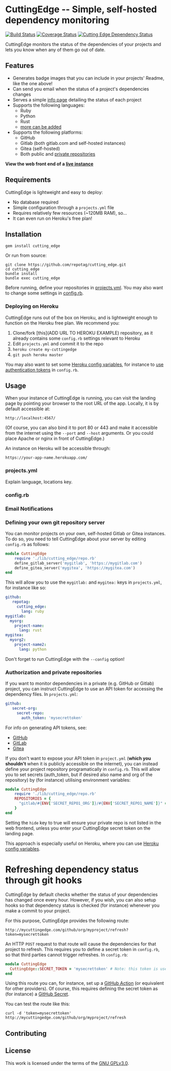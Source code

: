 # CuttingEdge -- Simple, self-hosted dependency monitoring

[![Build Status](https://travis-ci.org/repotag/cutting_edge.svg?branch=master)](https://travis-ci.org/repotag/cutting_edge)
[![Coverage Status](https://coveralls.io/repos/github/repotag/cutting_edge/badge.svg?branch=master)](https://coveralls.io/github/repotag/cutting_edge?branch=master)
[![Cutting Edge Dependency Status](https://dometto-cuttingedge.herokuapp.com/github/repotag/cutting_edge/svg 'Cutting Edge Dependency Status')](https://dometto-cuttingedge.herokuapp.com/github/repotag/cutting_edge/info)

CuttingEdge monitors the status of the dependencies of your projects and lets you know when any of them go out of date.

## Features

* Generates badge images that you can include in your projects' Readme, like the one above!
* Can send you email when the status of a project's dependencies changes
* Serves a simple [info page](https://dometto-cuttingedge.herokuapp.com/github/repotag/cutting_edge/info) detailing the status of each project
* Supports the following languages:
  * Ruby
  * Python
  * Rust
  * [more can be added]()
* Supports the following platforms:
  * GitHub
  * Gitlab (both gitlab.com and self-hosted instances)
  * Gitea (self-hosted)
  * Both public and [private repositories](#Authorization-and-private-repositories)

**View the web front end of a [live instance](https://dometto-cuttingedge.herokuapp.com/)**
 
## Requirements

CuttingEdge is lightweight and easy to deploy: 

* No database required
* Simple configuration through a `projects.yml` file
* Requires relatively few resources (~120MB RAM), so...
* It can even run on Heroku's free plan!

## Installation

`gem install cutting_edge`

Or run from source:

```
git clone https://github.com/repotag/cutting_edge.git
cd cutting_edge
bundle install
bundle exec cutting_edge
```

Before running, define your repositories in [projects.yml](#projects-yml). You may also want to change some settings in [config.rb](#config-rb).

### Deploying on Heroku

CuttingEdge runs out of the box on Heroku, and is lightweight enough to function on the Heroku free plan. We recommend you:

1. Clone/fork [this](ADD URL TO HEROKU EXAMPLE) repository, as it already contains some `config.rb` settings relevant to Heroku
2. Edit `projects.yml` and commit it to the repo
3. `heroku create my-cuttingedge`
4. `git push heroku master`

You may also want to set some [Heroku config variables](https://devcenter.heroku.com/articles/config-vars), for instance to [use authentication tokens](#Authorization-and-private-repositories) in `config.rb`.

## Usage

When your instance of CuttingEdge is running, you can visit the landing page by pointing your browser to the root URL of the app. Locally, it is by default accessible at:

`http://localhost:4567/`

(Of course, you can also bind it to port 80 or 443 and make it accessible from the internet using the `--port` and `--host` arguments. Or you could place Apache or nginx in front of CuttingEdge.)

An instance on Heroku will be accessible through:

`https://your-app-name.herokuapp.com/`

### projects.yml

Explain language, locations key.

### config.rb

### Email Notifications

### Defining your own git repository server

You can monitor projects on your own, self-hosted Gitlab or Gitea instances. To do so, you need to tell CuttingEdge about your server by editing `config.rb` as follows:

```ruby
module CuttingEdge
    require './lib/cutting_edge/repo.rb'
    define_gitlab_server('mygitlab', 'https://mygitlab.com')
    define_gitea_server('mygitea', 'https://mygitea.com')
end
```

This will allow you to use the `mygitlab:` and `mygitea:` keys in `projects.yml`, for instance like so:

```yaml
github:
   repotag:
     cutting_edge:
       lang: ruby
mygitlab:
  myorg:
    project-name:
      lang: rust
mygitea:
  myorg2:
    project-name2:
      lang: python
```

Don't forget to run CuttingEdge with the `--config` option!

### Authorization and private repositories

If you want to monitor dependencies in a private (e.g. GitHub or Gitlab) project, you can instruct CuttingEdge to use an API token for accessing the dependency files. In `projects.yml`:

```yaml
github:
   secret-org:
     secret-repo:
       auth_token: 'mysecrettoken'
```

For info on generating API tokens, see:

* [GitHub](https://docs.github.com/en/free-pro-team@latest/github/authenticating-to-github/creating-a-personal-access-token)
* [GitLab](https://docs.gitlab.com/ee/user/profile/personal_access_tokens.html)
* [Gitea](https://docs.gitea.io/en-us/api-usage/)

If you don't want to expose your API token in `project.yml` (**which you shouldn't** when it is publicly accessible on the internet), you can instead define your project repository programatically in `config.rb`. This will allow you to set secrets (auth_token, but if desired also name and org of the repository) by (for instance) utilising environment variables:

```ruby
module CuttingEdge
    require './lib/cutting_edge/repo.rb'
    REPOSITORIES = {
      "gitlab/#{ENV['SECRET_REPO1_ORG']}/#{ENV['SECRET_REPO1_NAME']}" => GitlabRepository.new(org: ENV['SECRET_REPO1_ORG'], name: ENV['SECRET_REPO1_NAME'], auth_token: ENV['SECRET_REPO1_TOKEN'], hide: true)
    }
end
```

Setting the `hide` key to true will ensure your private repo is not listed in the web frontend, unless you enter your CuttingEdge secret token on the landing page.

This approach is especially useful on Heroku, where you can use [Heroku config variables](https://devcenter.heroku.com/articles/config-vars).

# Refreshing dependency status through git hooks

CuttingEdge by default checks whether the status of your dependencies has changed once every hour. However, if you wish, you can also setup hooks so that dependency status is checked (for instance) whenever you make a commit to your project.

For this purpose, CuttingEdge provides the following route:

```
http://mycuttingedge.com/github/org/myproject/refresh?token=mysecrettoken
```

An HTTP `POST` request to that route will cause the dependencies for that project to refresh. This requires you to define a secret token in `config.rb`, so that third parties cannot trigger refreshes. In `config.rb`:

```ruby
module CuttingEdge
  CuttingEdge::SECRET_TOKEN = 'mysecrettoken' # Note: this token is used to refresh all the projects on your CuttingEdge instance
end
```

Using this route you can, for instance, set up a [GitHub Action](https://docs.github.com/en/free-pro-team@latest/actions) (or equivalent for other providers). Of course, this requires defining the secret token as (for instance) a [GitHub Secret](https://docs.github.com/en/free-pro-team@latest/actions/reference/encrypted-secrets).

You can test the route like this:

```
curl -d 'token=mysecrettoken' http://mycuttingedge.com/github/org/myproject/refresh
```

## Contributing

## License

This work is licensed under the terms of the [GNU GPLv3.0](LICENSE).
